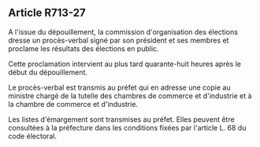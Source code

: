 Article R713-27
----
A l'issue du dépouillement, la commission d'organisation des élections dresse un
procès-verbal signé par son président et ses membres et proclame les résultats
des élections en public.

Cette proclamation intervient au plus tard quarante-huit heures après le début
du dépouillement.

Le procès-verbal est transmis au préfet qui en adresse une copie au ministre
chargé de la tutelle des chambres de commerce et d'industrie et à la chambre de
commerce et d'industrie.

Les listes d'émargement sont transmises au préfet. Elles peuvent être consultées
à la préfecture dans les conditions fixées par l'article L. 68 du code
électoral.
